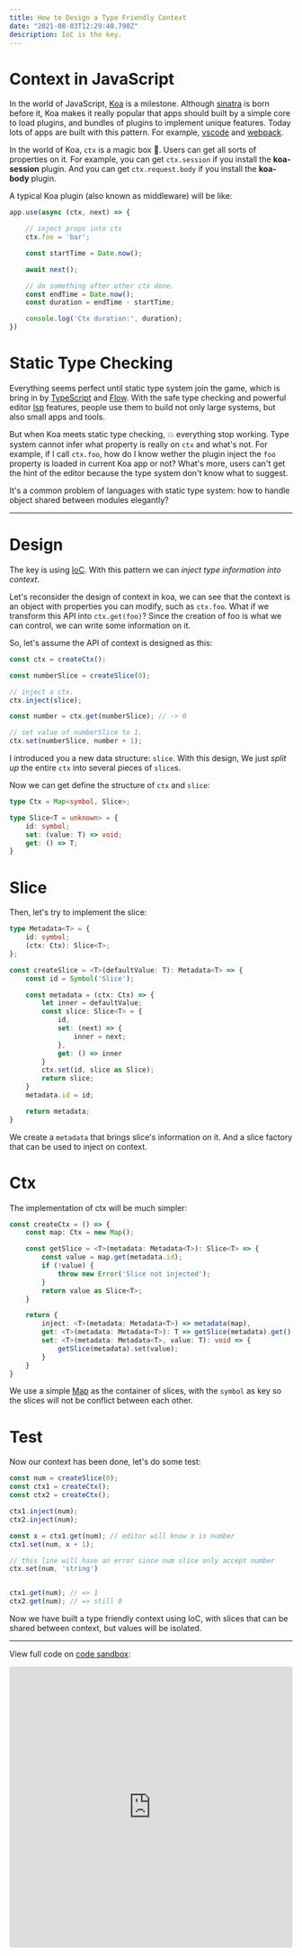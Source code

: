 ```yaml
---
title: How to Design a Type Friendly Context
date: "2021-08-03T12:29:40.790Z"
description: IoC is the key.
---
```


# Context in JavaScript

In the world of JavaScript, [Koa](https://koajs.com/) is a milestone.
Although [sinatra](http://sinatrarb.com/) is born before it,
Koa makes it really popular that apps should built by a simple core to load plugins,
and bundles of plugins to implement unique features.
Today lots of apps are built with this pattern.
For example, [vscode](https://code.visualstudio.com/) and [webpack](https://webpack.js.org/).

In the world of Koa, `ctx` is a magic box :crystal_ball:.
Users can get all sorts of properties on it.
For example, you can get `ctx.session` if you install the **koa-session** plugin.
And you can get `ctx.request.body` if you install the **koa-body** plugin.

A typical Koa plugin (also known as middleware) will be like:

```javascript
app.use(async (ctx, next) => {

    // inject props into ctx
    ctx.foo = 'bar';

    const startTime = Date.now();

    await next();

    // do something after other ctx done.
    const endTime = Date.now();
    const duration = endTime - startTime;

    console.log('Ctx duration:', duration);
})
```

# Static Type Checking

Everything seems perfect until static type system join the game,
which is bring in by [TypeScript](https://www.typescriptlang.org/) and [Flow](https://flow.org/).
With the safe type checking and powerful editor [lsp](https://microsoft.github.io/language-server-protocol/) features,
people use them to build not only large systems, but also small apps and tools.

But when Koa meets static type checking, :boom: everything stop working.
Type system cannot infer what property is really on `ctx` and what's not.
For example, if I call `ctx.foo`, how do I know wether the plugin inject the `foo` property is loaded in current Koa app or not?
What's more, users can't get the hint of the editor because the type system don't know what to suggest.

It's a common problem of languages with static type system:
how to handle object shared between modules elegantly?

---

# Design

The key is using [IoC](https://en.wikipedia.org/wiki/Inversion_of_control).
With this pattern we can _inject type information into context_.

Let's reconsider the design of context in koa,
we can see that the context is an object with properties you can modify, such as `ctx.foo`.
What if we transform this API into `ctx.get(foo)`?
Since the creation of foo is what we can control, we can write some information on it.

So, let's assume the API of context is designed as this:

```typescript
const ctx = createCtx();

const numberSlice = createSlice(0);

// inject a ctx.
ctx.inject(slice);

const number = ctx.get(numberSlice); // -> 0

// set value of numberSlice to 1.
ctx.set(numberSlice, number + 1);
```

I introduced you a new data structure: `slice`.
With this design, We just *split up* the entire `ctx` into several pieces of `slice`s.

Now we can get define the structure of `ctx` and `slice`:

```typescript
type Ctx = Map<symbol, Slice>;

type Slice<T = unknown> = {
    id: symbol;
    set: (value: T) => void;
    get: () => T;
}
```

# Slice

Then, let's try to implement the slice:

```typescript
type Metadata<T> = {
    id: symbol;
    (ctx: Ctx): Slice<T>;
};

const createSlice = <T>(defaultValue: T): Metadata<T> => {
    const id = Symbol('Slice');

    const metadata = (ctx: Ctx) => {
        let inner = defaultValue;
        const slice: Slice<T> = {
            id,
            set: (next) => {
                inner = next;
            },
            get: () => inner
        }
        ctx.set(id, slice as Slice);
        return slice;
    }
    metadata.id = id;

    return metadata;
}
```
We create a `metadata` that brings slice's information on it.
And a slice factory that can be used to inject on context.

# Ctx

The implementation of ctx will be much simpler:

```typescript
const createCtx = () => {
    const map: Ctx = new Map();

    const getSlice = <T>(metadata: Metadata<T>): Slice<T> => {
        const value = map.get(metadata.id);
        if (!value) {
            throw new Error('Slice not injected');
        }
        return value as Slice<T>;
    }

    return {
        inject: <T>(metadata: Metadata<T>) => metadata(map),
        get: <T>(metadata: Metadata<T>): T => getSlice(metadata).get(),
        set: <T>(metadata: Metadata<T>, value: T): void => {
            getSlice(metadata).set(value);
        }
    }
}
```
We use a simple [Map](https://developer.mozilla.org/en-US/docs/Web/JavaScript/Reference/Global_Objects/Map) as the container of slices, with the `symbol` as key so the slices will not be conflict between each other.

# Test

Now our context has been done, let's do some test:

```typescript
const num = createSlice(0);
const ctx1 = createCtx();
const ctx2 = createCtx();

ctx1.inject(num);
ctx2.inject(num);

const x = ctx1.get(num); // editor will know x is number
ctx1.set(num, x + 1);

// this line will have an error since num slice only accept number
ctx.set(num, 'string')


ctx1.get(num); // => 1
ctx2.get(num); // => still 0
```

Now we have built a type friendly context using IoC,
with slices that can be shared between context,
but values will be isolated.

---

View full code on [code sandbox](https://codesandbox.io/s/infallible-haibt-ftr93?file=/src/index.ts:1296-1374):

<iframe src="https://codesandbox.io/embed/context-and-slice-ftr93?fontsize=14&moduleview=1&hidenavigation=1&module=%2Fsrc%2Findex.ts&theme=dark&view=editor"
    style="width:100%; height:500px; border:0; border-radius: 4px; overflow:hidden;"
    title="context-and-slice"
    allow="accelerometer; ambient-light-sensor; camera; encrypted-media; geolocation; gyroscope; hid; microphone; midi; payment; usb; vr; xr-spatial-tracking"
    sandbox="allow-forms allow-modals allow-popups allow-presentation allow-same-origin allow-scripts"
></iframe>